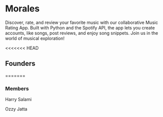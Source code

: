 # Morales
Discover, rate, and review your favorite music with our collaborative Music Rating App. Built with Python and the Spotify API, the app lets you create accounts, like songs, post reviews, and enjoy song snippets. Join us in the world of musical exploration!

<<<<<<< HEAD
## Founders

=======
### Members 
Harry Salami

Ozzy Jatta